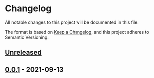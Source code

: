# Changelog

All notable changes to this project will be documented in this file.

The format is based on [Keep a Changelog](https://keepachangelog.com/en/1.0.0/),
and this project adheres to [Semantic Versioning](https://semver.org/spec/v2.0.0.html).

## [Unreleased]

## [0.0.1] - 2021-09-13

[Unreleased]: https://github.com/giantswarm/trivy-app/compare/v0.0.1...HEAD
[0.0.1]: https://github.com/giantswarm/trivy-app/releases/tag/v0.0.1
